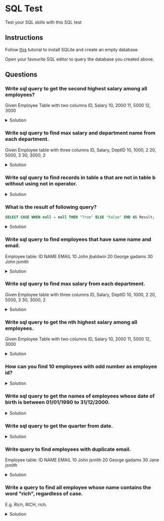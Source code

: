 # SQL Test

Test your SQL skills with this SQL test

## Instructions

Follow [this](https://www.sqlitetutorial.net/download-install-sqlite/) tutorial to install SQLite and create an empty database.

Open your favourite SQL editor to query the database you created above.

## Questions

### Write sql query to get the second highest salary among all employees?

Given Employee Table with two columns ID, Salary 10, 2000 11, 5000 12, 3000

<details>
    <summary>Solution</summary>

```sql
WITH employee (ID, Salary) AS (
    VALUES (10, 2000), (11, 5000), (12, 3000)
)
SELECT
    MAX(Salary)
FROM Employee WHERE Salary <> (SELECT MAX(Salary) FROM Employee);
```
</details>

### Write sql query to find max salary and department name from each department.

Given Employee table with three columns ID, Salary, DeptID 10, 1000, 2 20, 5000, 3 30, 3000, 2

<details>
    <summary>Solution</summary>

```sql
WITH Employee (ID, Salary, DeptID) AS (
    VALUES (10, 1000, 2), (20, 5000, 3), (30, 3000, 2)
),
Department (ID, DeptName) AS (
    VALUES (1, 'Marketing'), (2, 'IT'), (3, 'Finance')
)
SELECT
    d.DeptName
    , MAX(e.Salary)
FROM Department d
LEFT OUTER JOIN Employee e ON e.DeptId = d.ID
GROUP BY DeptName;
```
</details>

### Write sql query to find records in table a that are not in table b without using not in operator.

<details>
    <summary>Solution</summary>

```sql
WITH table_a (ID) AS (
    VALUES (10), (20), (30)
)
, table_b (ID) AS (
    VALUES (15), (30), (45)
)
SELECT
    tbl_a.ID
FROM table_a AS tbl_a
LEFT JOIN table_b AS tbl_b ON (tbl_a.ID = tbl_b.ID)
WHERE tbl_b.ID IS NULL;
```
</details>

### What is the result of following query?

```sql
SELECT CASE WHEN null = null THEN "True" ELSE "False" END AS Result;
```

<details>
    <summary>Solution</summary>

    <p>
    In SQL null can not be compared with itself. There fore null = null is not true. We can compare null with a non-null value to check whether a value is not null. Therefore the result of above query is False. The correct way to check for null is to use IS NULL clause. Following query will give result True.
    </p>

```sql
SELECT CASE WHEN null IS NULL THEN "True" ELSE "False" END AS Result;
```
</details>

### Write sql query to find employees that have same name and email.

Employee table: ID NAME EMAIL 10 John jbaldwin 20 George gadams 30 John jsmith

<details>
    <summary>Solution</summary>

```sql
WITH employee (ID, NAME, EMAIL) AS (
    VALUES (10, 'John', 'jbaldwin'), (20, 'George', 'gadmas'), (30, 'John', 'jsmith')
)
SELECT
    name
    , email
    , COUNT(*)
FROM Employee
GROUP BY
    name
    , email
HAVING
    COUNT(*) > 1;
```
</details>

### Write sql query to find max salary from each department.

Given Employee table with three columns ID, Salary, DeptID 10, 1000, 2 20, 5000, 3 30, 3000, 2

<details>
    <summary>Solution</summary>

```sql
WITH employee (ID, Salary, DeptID) AS (
    VALUES (10, 1000, 2), (20, 5000, 3), (30, 3000, 2)
)
SELECT
    DeptID
    , max(Salary) AS max_salary
FROM employee
GROUP BY
    DeptID
ORDER BY
    max_salary DESC;
```
</details>

### Write sql query to get the nth highest salary among all employees.

Given Employee Table with two columns ID, Salary 10, 2000 11, 5000 12, 3000

<details>
    <summary>Solution</summary>

```sql
WITH employee (ID, Salary) AS (
    VALUES (10, 2000), (11, 5000), (12, 3000)
)
SELECT
    ID
    , Salary
FROM (
    SELECT
        ROW_NUMBER() OVER () as n_row
        , ID
        , Salary
    FROM (
        SELECT
            ID
            , Salary
        FROM employee
        ORDER BY
            Salary DESC
    )
)
WHERE n_row = N;
```
</details>

### How can you find 10 employees with odd number as employee id?

<details>
    <summary>Solution</summary>

```sql
WITH employee (ID) AS (
    VALUES (1), (2), (3), (4), (5),
        (6), (7), (8), (9), (10),
        (11), (12), (13), (14), (15),
        (16), (17), (18), (19), (20), (21),
        (22), (23), (24), (25), (26), (27),
        (28), (29), (30)
)
SELECT
    ID
FROM employee
WHERE ID%2 <> 0
LIMIT 10;
```
</details>

### Write sql query to get the names of employees whose date of birth is between 01/01/1990 to 31/12/2000.

<details>
    <summary>Solution</summary>

```sql
WITH employee (ID, Name, DOB) AS (
    VALUES (1, 'John', date('1990-10-09')), (2, 'Jane', date('2005-07-06')), (3, 'Max', date('1995-04-02')), (4, 'Jim', date('1899-2-23'))
)
SELECT
    Name, DOB
FROM employee
WHERE DOB BETWEEN date('1990-01-01') AND date('2000-12-31');
```
</details>

### Write sql query to get the quarter from date.

<details>
    <summary>Solution</summary>

```sql
WITH dates (date) AS (
    VALUES (date('2005-02-06')), (date('2005-04-06')), (date('2005-08-06')), (date('2005-11-06'))
)
SELECT
    CASE
        WHEN CAST(strftime('%m', d.date) AS INTEGER) BETWEEN 01 AND 03 THEN 1
        WHEN CAST(strftime('%m', d.date) AS INTEGER) BETWEEN 04 AND 06 THEN 2
        WHEN CAST(strftime('%m', d.date) AS INTEGER) BETWEEN 07 AND 09 THEN 3
        WHEN CAST(strftime('%m', d.date) AS INTEGER) BETWEEN 10 AND 12 THEN 4
        ELSE -1
    END AS quarter
FROM dates AS d;
```
</details>

### Write query to find employees with duplicate email.

Employee table: ID NAME EMAIL 10 John jsmith 20 George gadams 30 Jane jsmith

<details>
    <summary>Solution</summary>

```sql
WITH employee (ID, NAME, EMAIL) AS (
    VALUES (10, 'John', 'jsmith'), (20, 'George', 'gadmas'), (30, 'Jane', 'jsmith')
)
SELECT
    NAME
    , COUNT(EMAIL)
FROM Employee
GROUP BY
    EMAIL
HAVING
    COUNT(EMAIL) > 1;
```
</details>

### Write a query to find all employee whose name contains the word "rich", regardless of case.

E.g. Rich, RICH, rich.

<details>
    <summary>Solution</summary>

```sql
WITH employee (ID, NAME) AS (
    VALUES (10, 'Richard'), (20, 'RICHARD'), (30, 'richard'), (40, 'Richy Rich'), (50, 'Bob')
)
SELECT *
FROM employee
WHERE UPPER(NAME) like "%RICH%";
```
</details>
